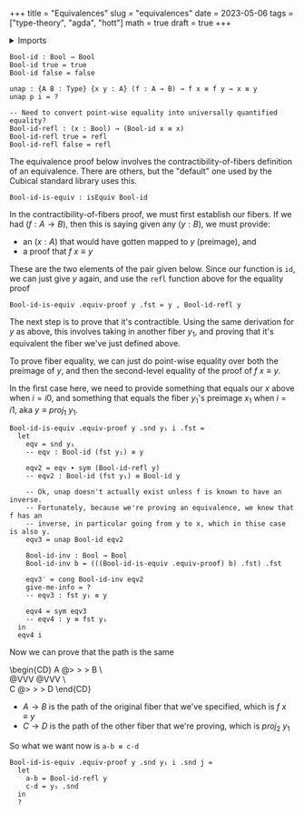 +++
title = "Equivalences"
slug = "equivalences"
date = 2023-05-06
tags = ["type-theory", "agda", "hott"]
math = true
draft = true
+++

<details>
  <summary>Imports</summary>

```
{-# OPTIONS --cubical #-}

open import Agda.Primitive.Cubical
open import Cubical.Foundations.Equiv
open import Cubical.Foundations.Prelude
open import Data.Bool
```

</details>

```
Bool-id : Bool → Bool
Bool-id true = true
Bool-id false = false

unap : {A B : Type} {x y : A} (f : A → B) → f x ≡ f y → x ≡ y
unap p i = ?

-- Need to convert point-wise equality into universally quantified equality?
Bool-id-refl : (x : Bool) → (Bool-id x ≡ x)
Bool-id-refl true = refl
Bool-id-refl false = refl
```

The equivalence proof below involves the contractibility-of-fibers definition of
an equivalence. There are others, but the "default" one used by the Cubical
standard library uses this.

```
Bool-id-is-equiv : isEquiv Bool-id
```

In the contractibility-of-fibers proof, we must first establish our fibers. If
we had $(f : A \rightarrow B)$, then this is saying given any $(y : B)$, we must
provide:

- an $(x : A)$ that would have gotten mapped to $y$ (preimage), and
- a proof that $f\ x \equiv y$

These are the two elements of the pair given below. Since our function is `id`,
we can just give $y$ again, and use the `refl` function above for the equality
proof

```
Bool-id-is-equiv .equiv-proof y .fst = y , Bool-id-refl y
```

The next step is to prove that it's contractible. Using the same derivation for
$y$ as above, this involves taking in another fiber $y_1$, and proving that it's
equivalent the fiber we've just defined above.

To prove fiber equality, we can just do point-wise equality over both the
preimage of $y$, and then the second-level equality of the proof of $f\ x \equiv
y$.

In the first case here, we need to provide something that equals our $x$ above
when $i = i0$, and something that equals the fiber $y_1$'s preimage $x_1$ when
$i = i1$, aka $y \equiv proj_1\ y_1$.

```
Bool-id-is-equiv .equiv-proof y .snd y₁ i .fst =
  let
    eqv = snd y₁
    -- eqv : Bool-id (fst y₁) ≡ y

    eqv2 = eqv ∙ sym (Bool-id-refl y)
    -- eqv2 : Bool-id (fst y₁) ≡ Bool-id y

    -- Ok, unap doesn't actually exist unless f is known to have an inverse.
    -- Fortunately, because we're proving an equivalence, we know that f has an
    -- inverse, in particular going from y to x, which in thise case is also y.
    eqv3 = unap Bool-id eqv2

    Bool-id-inv : Bool → Bool
    Bool-id-inv b = (((Bool-id-is-equiv .equiv-proof) b) .fst) .fst

    eqv3′ = cong Bool-id-inv eqv2
    give-me-info = ?
    -- eqv3 : fst y₁ ≡ y

    eqv4 = sym eqv3
    -- eqv4 : y ≡ fst y₁
  in
  eqv4 i
```

Now we can prove that the path is the same

\begin{CD}
  A @> > > B \\\
  @VVV @VVV \\\
  C @> > > D
\end{CD}

- $A \rightarrow B$ is the path of the original fiber that we've specified, which is $f\ x \equiv y$
- $C \rightarrow D$ is the path of the other fiber that we're proving, which is $proj_2\ y_1$

So what we want now is `a-b ≡ c-d`

```
Bool-id-is-equiv .equiv-proof y .snd y₁ i .snd j =
  let
    a-b = Bool-id-refl y
    c-d = y₁ .snd
  in
  ?
```
